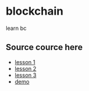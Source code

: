# blockchain
learn bc
## Source cource here

- [lesson 1](https://www.youtube.com/watch?v=LAQkYz-Jsvs)
- [lesson 2](https://www.youtube.com/watch?v=JxPWs8Ojdx8)
- [lesson 3](https://www.youtube.com/watch?v=zm42eRKsw4c)
- [demo](https://www.youtube.com/watch?v=jfjajWV8l1s)
